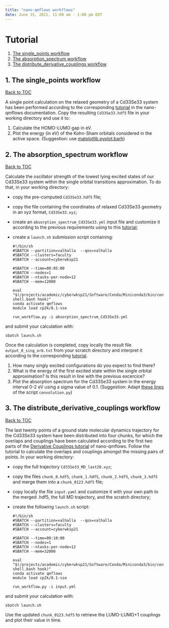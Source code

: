 ```yaml
---
title: "nano-qmflows workflows"
date: June 15, 2021, 11:00 am - 1:00 pm EDT
---
```



# Tutorial
<a name="toc"></a>

1. [The single_points workflow](#single_points)
2. [The absorption_spectrum workflow](#absorption_spectrum)
3. [The distribute_derivative_couplings workflow](#derivative_couplings)

## 1. The single_points workflow
<a name="single_points"></a> [Back to TOC](#toc)

A single point calculation on the relaxed geometry of a Cd33Se33 system has been performed according to the corresponding [tutorial](https://qmflows-namd.readthedocs.io/en/latest/single_points.html) in the nano-qmflows documentation.
Copy the resulting `Cd33Se33.hdf5` file in your working directory and use it to:
1. Calculate the HOMO-LUMO gap in eV.
2. Plot the energy (in eV) of the Kohn-Sham orbitals considered in the active space. (Suggestion: use [matplotlib.pyplot.barh](https://matplotlib.org/3.1.1/api/_as_gen/matplotlib.pyplot.barh.html))


## 2. The absorption_spectrum workflow
<a name="absorption_spectrum"></a> [Back to TOC](#toc)

Calculate the oscillator strength of the lowest lying excited states of our Cd33Se33 system within the single orbital transitions approximation.
To do that, in your working directory:
- copy the pre-computed `Cd33Se33.hdf5` file;
- copy the file containing the coordinates of relaxed Cd33Se33 geometry in an xyz format, `Cd33Se33.xyz`;
- create an `absorption_spectrum_Cd33Se33.yml` input file and customize it according to the previous requirements using to this [tutorial](https://qmflows-namd.readthedocs.io/en/latest/absorption_spectrum.html);
- create a `launch.sh` submission script containing:

      #!/bin/sh
      #SBATCH --partition=valhalla  --qos=valhalla
      #SBATCH --clusters=faculty
      #SBATCH --account=cyberwksp21
      
      #SBATCH --time=00:05:00
      #SBATCH --nodes=1
      #SBATCH --ntasks-per-node=12
      #SBATCH --mem=12000
       
      eval "$(/projects/academic/cyberwksp21/Software/Conda/Miniconda3/bin/conda shell.bash hook)"
      conda activate qmflows
      module load cp2k/8.1-sse
       
      run_workflow.py -i absorption_spectrum_Cd33Se33.yml
       
and submit your calculation with:
 
    sbatch launch.sh

Once the calculation is completed, copy locally the result file `output_0_sing_orb.txt` from your scratch directory and interpret it according to the corresponding [tutorial](https://qmflows-namd.readthedocs.io/en/latest/absorption_spectrum.html).

1. How many singly excited configurations do you expect to find there?
2. What is the energy of the first excited state within the single orbital approximation? Is this result in line with the previous excercice?
3. Plot the absorption spectrum for the Cd33Se33 system in the energy interval 0-2 eV using a sigma value of 0.1. (Suggestion: Adapt [these lines](https://github.com/SCM-NV/nano-qmflows/blob/master/scripts/qmflows/convolution.py#L45-L52) of the script `convolution.py`)

## 3. The distribute_derivative_couplings workflow
<a name="#derivative_couplings"></a> [Back to TOC](#toc)

The last twenty points of a ground state molecular dynamics trajectory for the Cd33Se33 system have been distributed into four chunks, for which the overlaps and couplings have been calculated according to the first two parts of the [Derivative Couplings tutorial](https://qmflows-namd.readthedocs.io/en/latest/derivative_couplings.html#) of nano-qmflows. Follow the tutorial to calculate the overlaps and couplings amongst the missing pairs of points. In your working directory:
- copy the full trajectory `Cd33Se33_MD_last20.xyz`;
- copy the files `chunk_0.hdf5`, `chunk_1.hdf5`, `chunk_2.hdf5`, `chunk_3.hdf5` and merge them into a `chunk_0123.hdf5` file;
- copy locally the file `input.yaml` and customize it with your own path to the merged .hdf5, the full MD trajectory, and the scratch directory;
- create the following `launch.sh` script:

      #!/bin/sh
      #SBATCH --partition=valhalla  --qos=valhalla
      #SBATCH --clusters=faculty
      #SBATCH --account=cyberwksp21
      
      #SBATCH --time=00:10:00
      #SBATCH --nodes=1
      #SBATCH --ntasks-per-node=12
      #SBATCH --mem=32000
       
      eval "$(/projects/academic/cyberwksp21/Software/Conda/Miniconda3/bin/conda shell.bash hook)"
      conda activate qmflows
      module load cp2k/8.1-sse
       
      run_workflow.py -i input.yml
       
and submit your calculation with:
 
    sbatch launch.sh

Use the updated `chunk_0123.hdf5` to retrieve the LUMO-LUMO+1 couplings and plot their value in time.
